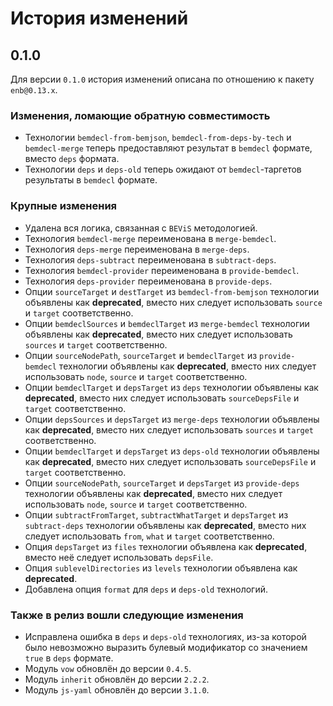 История изменений
=================

0.1.0
-----

Для версии `0.1.0` история изменений описана по отношению к пакету `enb@0.13.x`.

### Изменения, ломающие обратную совместимость

* Технологии `bemdecl-from-bemjson`, `bemdecl-from-deps-by-tech` и `bemdecl-merge` теперь предоставляют результат в `bemdecl` формате, вместо `deps` формата.
* Технологии `deps` и `deps-old` теперь ожидают от `bemdecl`-таргетов результаты в `bemdecl` формате.

### Крупные изменения

* Удалена вся логика, связанная с `BEViS` методологией.
* Технология `bemdecl-merge` переименована в `merge-bemdecl`.
* Технология `deps-merge` переименована в `merge-deps`.
* Технология `deps-subtract` переименована в `subtract-deps`.
* Технология `bemdecl-provider` переименована в `provide-bemdecl`.
* Технология `deps-provider` переименована в `provide-deps`.
* Опции `sourceTarget` и `destTarget` из `bemdecl-from-bemjson` технологии объявлены как **deprecated**, вместо них следует использовать `source` и `target` соответственно.
* Опции `bemdeclSources` и `bemdeclTarget` из `merge-bemdecl` технологии объявлены как **deprecated**, вместо них следует использовать `sources` и `target` соответственно.
* Опции `sourceNodePath`, `sourceTarget` и `bemdeclTarget` из `provide-bemdecl` технологии объявлены как **deprecated**, вместо них следует использовать `node`, `source` и `target` соответственно.
* Опции `bemdeclTarget` и `depsTarget` из `deps` технологии объявлены как **deprecated**, вместо них следует использовать `sourceDepsFile` и `target` соответственно.
* Опции `depsSources` и `depsTarget` из `merge-deps` технологии объявлены как **deprecated**, вместо них следует использовать `sources` и `target` соответственно.
* Опции `bemdeclTarget` и `depsTarget` из `deps-old` технологии объявлены как **deprecated**, вместо них следует использовать `sourceDepsFile` и `target` соответственно.
* Опции `sourceNodePath`, `sourceTarget` и `depsTarget` из `provide-deps` технологии объявлены как **deprecated**, вместо них следует использовать `node`, `source` и `target` соответственно.
* Опции `subtractFromTarget`, `subtractWhatTarget` и `depsTarget` из `subtract-deps` технологии объявлены как **deprecated**, вместо них следует использовать `from`, `what` и `target` соответственно.
* Опция `depsTarget` из `files` технологии объявлена как **deprecated**, вместо неё следует использовать `depsFile`.
* Опция `sublevelDirectories` из `levels` технологии объявлена как **deprecated**.
* Добавлена опция `format` для `deps` и `deps-old` технологий.

### Также в релиз вошли следующие изменения

* Исправлена ошибка в `deps` и `deps-old` технологиях, из-за которой было невозможно выразить булевый модификатор со значением `true` в `deps` формате.
* Модуль `vow` обновлён до версии `0.4.5`.
* Модуль `inherit` обновлён до версии `2.2.2`.
* Модуль `js-yaml` обновлён до версии `3.1.0`.
